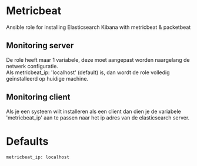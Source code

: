 # Metricbeat
Ansible role for installing Elasticsearch Kibana with metricbeat & packetbeat

## Monitoring server
De role heeft maar 1 variabele, deze moet aangepast worden naargelang de netwerk configuratie.  
Als metricbeat_ip: 'localhost' (default) is, dan wordt de role volledig geïnstalleerd op huidige machine.  


## Monitoring client  
Als je een systeem wilt installeren als een client dan dien je de variabele 'metricbeat_ip' aan te passen naar het ip adres van de elasticsearch server.  

# Defaults  
`metricbeat_ip: localhost`
